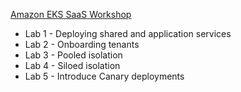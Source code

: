 [Amazon EKS SaaS Workshop](https://catalog.us-east-1.prod.workshops.aws/workshops/e04c0885-830a-479b-844b-4c7af79697f8/en-US)
- Lab 1 - Deploying shared and application services
- Lab 2 - Onboarding tenants
- Lab 3 - Pooled isolation
- Lab 4 - Siloed isolation
- Lab 5 - Introduce Canary deployments